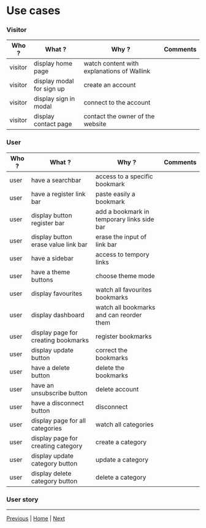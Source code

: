 # Use cases

### Visitor

| Who ?   | What ?                    | Why ?                                      | Comments |
| ------- | ------------------------- | ------------------------------------------ | -------- |
| visitor | display home page         | watch content with explanations of Wallink |          |
| visitor | display modal for sign up | create an account                          |          |
| visitor | display sign in modal     | connect to the account                     |          |
| visitor | display contact page      | contact the owner of the website           |          |

### User

| Who ? | What ?                              | Why ?                                      | Comments |
| ----- | ----------------------------------- | ------------------------------------------ | -------- |
| user  | have a searchbar                    | access to a specific bookmark              |          |
| user  | have a register link bar            | paste easily a bookmark                    |          |
| user  | display button register bar         | add a bookmark in temporary links side bar |          |
| user  | display button erase value link bar | erase the input of link bar                |          |
| user  | have a sidebar                      | access to tempory links                    |          |
| user  | have a theme buttons                | choose theme mode                          |          |
| user  | display favourites                  | watch all favourites bookmarks             |          |
| user  | display dashboard                   | watch all bookmarks and can reorder them   |          |
| user  | display page for creating bookmarks | register bookmarks                         |          |
| user  | display update button               | correct the bookmarks                      |          |
| user  | have a delete button                | delete the bookmarks                       |          |
| user  | have an unsubscribe button          | delete account                             |          |
| user  | have a disconnect button            | disconnect                                 |          |
| user  | display page for all categories     | watch all categories                       |          |
| user  | display page for creating category  | create a category                          |          |
| user  | display update category button      | update a category                          |          |
| user  | display delete category button      | delete a category                          |          |

### User story

---

[Previous](./01-brainstorming.md) | [Home](../README.md) | [Next](./03-mcd-mld-mpd.md)
